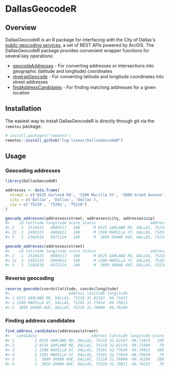 # DallasGeocodeR

## Overview

DallasGeocodeR is an R package for interfacing with the City of Dallas's [public 
geocoding services](https://gis.dallascityhall.com/wwwgis/rest/services/ToolServices),
a set of REST APIs powered by ArcGIS. The DallasGeocodeR package provides 
convenient wrapper functions for several key operations:

- [geocodeAddresses](https://developers.arcgis.com/rest/geocode/api-reference/geocoding-geocode-addresses.htm) -
For converting addresses or intersections into geographic (latitude and
longitude) coordinates 
- [reverseGeocode](https://developers.arcgis.com/rest/geocode/api-reference/geocoding-reverse-geocode.htm) -
For converting latitude and longitude coordinates into street addresses
- [findAddressCandidates](https://developers.arcgis.com/rest/geocode/api-reference/geocoding-find-address-candidates.htm) -
For finding matching addresses for a given location
  
## Installation

The easiest way to install DallasGeocodeR is directly through git via the 
`remotes` package:

```R
# install.packages("remotes")
remotes::install_github("log-linear/DallasGeocodeR")
```

## Usage

### Geocoding addresses 

```R
library(DallasGeocodeR)

addresses <- data.frame(
  street = c('8525 Garland Rd', '1500 Marilla St', '3809 Grand Avenue'),
  city = c('Dallas', 'Dallas', 'Dallas'),
  zip = c('75218', '75201', '75210')
)

geocode_addresses(addresses$street, addresses$city, addresses$zip)
#>    id latitude longitude score status                        address  address_type
#> 2   1  2516413   6986517   100      M 8525 GARLAND RD, DALLAS, 75218 StreetAddress
#> 21  2  2491525   6969612   100      M 1500 MARILLA ST, DALLAS, 75201 StreetAddress
#> 3   3  2502618   6971124   100      M  3809 GRAND AVE, DALLAS, 75210 StreetAddress

geocode_addresses(addresses$street)
#>    id latitude longitude score status                        address  address_type
#> 2   1  2516413   6986517   100      M 8525 GARLAND RD, DALLAS, 75218 StreetAddress
#> 21  2  2491525   6969612   100      M 1500 MARILLA ST, DALLAS, 75201 StreetAddress
#> 3   3  2502618   6971124   100      M  3809 GRAND AVE, DALLAS, 75210 StreetAddress
```
### Reverse geocoding

```R
reverse_geocode(coords$latitude, coords$longitude)
#>                          address latitude longitude
#> 1 8525 GARLAND RD, DALLAS, 75218 32.82167 -96.71625
#> 2 1500 MARILLA ST, DALLAS, 75201 32.77634 -96.79815
#> 3  3809 GRAND AVE, DALLAS, 75210 32.78000 -96.76198
```

### Finding address candidates

```R
find_address_candidates(addresses$street)
#>   candidate                        address latitude longitude score
#> 1         1 8525 GARLAND RD, DALLAS, 75218 32.82167 -96.71625   100
#> 2         2 8526 GARLAND RD, DALLAS, 75218 32.82156 -96.71600    79
#> 3         1 1500 MARILLA ST, DALLAS, 75201 32.77634 -96.79815   100
#> 4         2 1501 MARILLA ST, DALLAS, 75201 32.77644 -96.79819    79
#> 5         1  3809 GRAND AVE, DALLAS, 75210 32.78000 -96.76198   100
#> 6         2  3810 GRAND AVE, DALLAS, 75210 32.78011 -96.76233    79
```